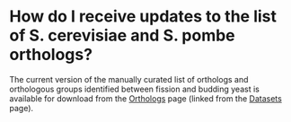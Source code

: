 # How do I receive updates to the list of S. cerevisiae and S. pombe orthologs?
<!-- pombase_categories: Genome statistics and lists,Orthology -->

The current version of the manually curated list of orthologs and
orthologous groups identified between fission and budding yeast is
available for download from the
[Orthologs](/downloads/manually-curated-orthologs) page (linked from the
[Datasets](/downloads/datasets) page).

